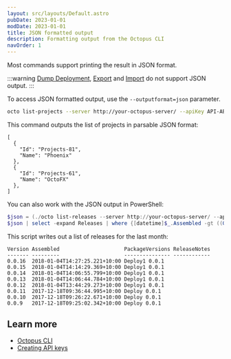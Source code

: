 ```yaml
---
layout: src/layouts/Default.astro
pubDate: 2023-01-01
modDate: 2023-01-01
title: JSON formatted output
description: Formatting output from the Octopus CLI
navOrder: 1
---
```


Most commands support printing the result in JSON format.

:::warning
[Dump Deployment](/docs/octopus-rest-api/octopus-cli/dump-deployments/), [Export](/docs/octopus-rest-api/octopus-cli/export/) and [Import](/docs/octopus-rest-api/octopus-cli/import/) do not support JSON output.
:::

To access JSON formatted output, use the `--outputformat=json` parameter.

```bash
octo list-projects --server http://your-octopus-server/ --apiKey API-ABCDEF123456 --outputformat=json
```

This command outputs the list of projects in parsable JSON format:

```
[
  {
    "Id": "Projects-81",
    "Name": "Phoenix"
  },
  {
    "Id": "Projects-61",
    "Name": "OctoFX"
  },
]
```

You can also work with the JSON output in PowerShell:
```powershell
$json = (./octo list-releases --server http://your-octopus-server/ --apikey API-ABCDEF123456 --project=OctoLifecycle --outputformat=json) | ConvertFrom-Json
$json | select -expand Releases | where {[datetime]$_.Assembled -gt ((Get-Date).AddMonths(-1))}
```

This script writes out a list of releases for the last month:

```
Version Assembled                     PackageVersions ReleaseNotes
------- ---------                     --------------- ------------
0.0.16  2018-01-04T14:27:25.221+10:00 Deploy1 0.0.1
0.0.15  2018-01-04T14:14:29.369+10:00 Deploy1 0.0.1
0.0.14  2018-01-04T14:06:55.799+10:00 Deploy1 0.0.1
0.0.13  2018-01-04T14:06:44.784+10:00 Deploy1 0.0.1
0.0.12  2018-01-04T13:44:29.273+10:00 Deploy1 0.0.1
0.0.11  2017-12-18T09:36:44.995+10:00 Deploy 0.0.1    
0.0.10  2017-12-18T09:26:22.671+10:00 Deploy 0.0.1    
0.0.9   2017-12-18T09:25:02.342+10:00 Deploy 0.0.1    
```

## Learn more

- [Octopus CLI](/docs/octopus-rest-api/octopus-cli/)
- [Creating API keys](/docs/octopus-rest-api/how-to-create-an-api-key/)


